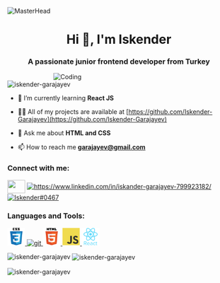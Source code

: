 ![MasterHead](https://www.hilemangroup.com/HilemanGroup/media/hileman/blog/2017/images/coding.jpg?ext=.jpg)
<h1 align="center">Hi 👋, I'm Iskender</h1>
<h3 align="center">A passionate junior frontend developer from Turkey</h3>
<img align="right" alt="Coding" width="400" src="https://www.crispmultimedia.in/wp-content/uploads/2019/07/WEB-DEVELOPMENT.gif">

<p align="left"> <img src="https://komarev.com/ghpvc/?username=iskender-garajayev&label=Profile%20views&color=0e75b6&style=flat" alt="iskender-garajayev" /> </p>

<!-- <p align="left"> <a href="https://github.com/ryo-ma/github-profile-trophy"><img src="https://github-profile-trophy.vercel.app/?username=iskender-garajayev" alt="iskender-garajayev" /></a> </p> -->



- 🌱 I’m currently learning **React JS**

- 👨‍💻 All of my projects are available at [https://github.com/Iskender-Garajayev](https://github.com/Iskender-Garajayev)

- 💬 Ask me about **HTML and CSS**

- 📫 How to reach me **garajayev@gmail.com**

<h3 align="left">Connect with me:</h3>
<p align="left">
<a href="https://twitter.com/" target="blank"><img align="center" src="https://raw.githubusercontent.com/rahuldkjain/github-profile-readme-generator/master/src/images/icons/Social/twitter.svg" alt="" height="30" width="40" /></a>
<a href="https://www.linkedin.com/in/iskander-garajayev-799923182/" target="blank"><img align="center" src="https://raw.githubusercontent.com/rahuldkjain/github-profile-readme-generator/master/src/images/icons/Social/linked-in-alt.svg" alt="https://www.linkedin.com/in/iskander-garajayev-799923182/" height="30" width="40" /></a>
<a href="https://discord.gg/Iskender#0467" target="blank"><img align="center" src="https://raw.githubusercontent.com/rahuldkjain/github-profile-readme-generator/master/src/images/icons/Social/discord.svg" alt="Iskender#0467" height="30" width="40" /></a>
</p>

<h3 align="left">Languages and Tools:</h3>
<p align="left"> <a href="https://www.w3schools.com/css/" target="_blank" rel="noreferrer"> <img src="https://raw.githubusercontent.com/devicons/devicon/master/icons/css3/css3-original-wordmark.svg" alt="css3" width="40" height="40"/> </a> <a href="https://git-scm.com/" target="_blank" rel="noreferrer"> <img src="https://www.vectorlogo.zone/logos/git-scm/git-scm-icon.svg" alt="git" width="40" height="40"/> </a> <a href="https://www.w3.org/html/" target="_blank" rel="noreferrer"> <img src="https://raw.githubusercontent.com/devicons/devicon/master/icons/html5/html5-original-wordmark.svg" alt="html5" width="40" height="40"/> </a> <a href="https://developer.mozilla.org/en-US/docs/Web/JavaScript" target="_blank" rel="noreferrer"> <img src="https://raw.githubusercontent.com/devicons/devicon/master/icons/javascript/javascript-original.svg" alt="javascript" width="40" height="40"/> </a> <a href="https://reactjs.org/" target="_blank" rel="noreferrer"> <img src="https://raw.githubusercontent.com/devicons/devicon/master/icons/react/react-original-wordmark.svg" alt="react" width="40" height="40"/> </a> </p>

<p><img align="left" src="https://github-readme-stats.vercel.app/api/top-langs?username=iskender-garajayev&show_icons=true&locale=en&layout=compact" alt="iskender-garajayev" /></p>

<p>&nbsp;<img align="center" src="https://github-readme-stats.vercel.app/api?username=iskender-garajayev&show_icons=true&locale=en" alt="iskender-garajayev" /></p>

<p><img align="center" src="https://github-readme-streak-stats.herokuapp.com/?user=iskender-garajayev&" alt="iskender-garajayev" /></p>
